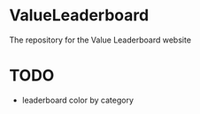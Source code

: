 # ValueLeaderboard
The repository for the Value Leaderboard website

# TODO
- leaderboard color by category
